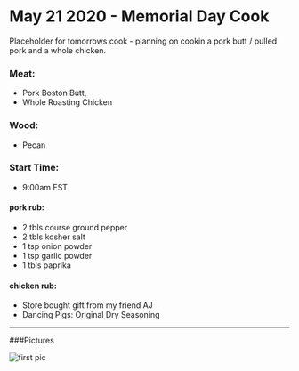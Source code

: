 # May 21 2020 - Memorial Day Cook

Placeholder for tomorrows cook - planning on cookin a pork butt / pulled pork and a whole chicken. 
### Meat:
- Pork Boston Butt, 
- Whole Roasting Chicken
### Wood:
- Pecan
### Start Time: 
- 9:00am EST


#### pork rub: 
- 2 tbls course ground pepper
- 2 tbls kosher salt
- 1 tsp onion powder
- 1 tsp garlic powder
- 1 tbls paprika


#### chicken rub:
- Store bought gift from my friend AJ
- Dancing Pigs: Original Dry Seasoning

---

###Pictures

![first pic]('assets/img/2020.05.22/photo.jpeg')
